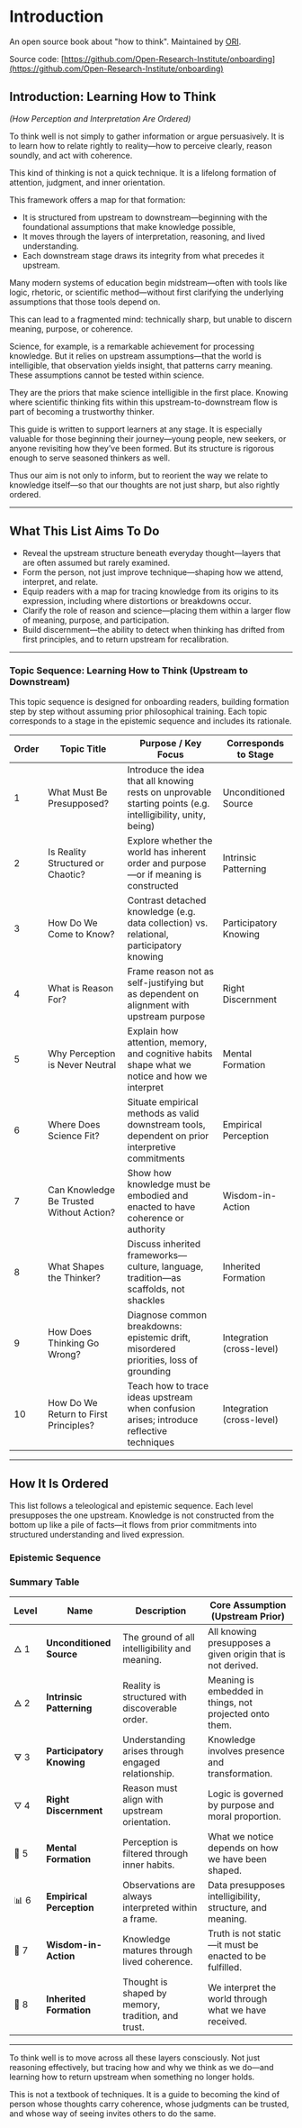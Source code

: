 # Introduction

An open source book about "how to think". Maintained by [ORI](https://openresearchinstitute.org/).

Source code: [https://github.com/Open-Research-Institute/onboarding](https://github.com/Open-Research-Institute/onboarding)

## Introduction: Learning How to Think  
*(How Perception and Interpretation Are Ordered)*

To think well is not simply to gather information or argue persuasively. It is to learn how to relate rightly to reality—how to perceive clearly, reason soundly, and act with coherence. 

This kind of thinking is not a quick technique. It is a lifelong formation of attention, judgment, and inner orientation.

This framework offers a map for that formation: 
- It is structured from upstream to downstream—beginning with the foundational assumptions that make knowledge possible,
- It moves through the layers of interpretation, reasoning, and lived understanding.
- Each downstream stage draws its integrity from what precedes it upstream.

Many modern systems of education begin midstream—often with tools like logic, rhetoric, or scientific method—without first clarifying the underlying assumptions that those tools depend on. 

This can lead to a fragmented mind: technically sharp, but unable to discern meaning, purpose, or coherence.

Science, for example, is a remarkable achievement for processing knowledge. 
But it relies on upstream assumptions—that the world is intelligible, that observation yields insight, that patterns carry meaning. These assumptions cannot be tested within science. 

They are the priors that make science intelligible in the first place. Knowing where scientific thinking fits within this upstream-to-downstream flow is part of becoming a trustworthy thinker.

This guide is written to support learners at any stage. It is especially valuable for those beginning their journey—young people, new seekers, or anyone revisiting how they’ve been formed. But its structure is rigorous enough to serve seasoned thinkers as well. 

Thus our aim is not only to inform, but to reorient the way we relate to knowledge itself—so that our thoughts are not just sharp, but also rightly ordered.

---

## What This List Aims To Do

- Reveal the upstream structure beneath everyday thought—layers that are often assumed but rarely examined.
- Form the person, not just improve technique—shaping how we attend, interpret, and relate.
- Equip readers with a map for tracing knowledge from its origins to its expression, including where distortions or breakdowns occur.
- Clarify the role of reason and science—placing them within a larger flow of meaning, purpose, and participation.
- Build discernment—the ability to detect when thinking has drifted from first principles, and to return upstream for recalibration.

---
### Topic Sequence: Learning How to Think (Upstream to Downstream)

This topic sequence is designed for onboarding readers, building formation step by step without assuming prior philosophical training. Each topic corresponds to a stage in the epistemic sequence and includes its rationale.

| Order | Topic Title                        | Purpose / Key Focus                                                                 | Corresponds to Stage         |
|-------|-------------------------------------|--------------------------------------------------------------------------------------|-------------------------------|
| 1     | What Must Be Presupposed?          | Introduce the idea that all knowing rests on unprovable starting points (e.g. intelligibility, unity, being) | Unconditioned Source          |
| 2     | Is Reality Structured or Chaotic?  | Explore whether the world has inherent order and purpose—or if meaning is constructed | Intrinsic Patterning          |
| 3     | How Do We Come to Know?            | Contrast detached knowledge (e.g. data collection) vs. relational, participatory knowing | Participatory Knowing         |
| 4     | What is Reason For?                | Frame reason not as self-justifying but as dependent on alignment with upstream purpose | Right Discernment             |
| 5     | Why Perception is Never Neutral    | Explain how attention, memory, and cognitive habits shape what we notice and how we interpret | Mental Formation              |
| 6     | Where Does Science Fit?            | Situate empirical methods as valid downstream tools, dependent on prior interpretive commitments | Empirical Perception          |
| 7     | Can Knowledge Be Trusted Without Action? | Show how knowledge must be embodied and enacted to have coherence or authority     | Wisdom-in-Action              |
| 8     | What Shapes the Thinker?           | Discuss inherited frameworks—culture, language, tradition—as scaffolds, not shackles | Inherited Formation           |
| 9     | How Does Thinking Go Wrong?        | Diagnose common breakdowns: epistemic drift, misordered priorities, loss of grounding | Integration (cross-level)     |
| 10    | How Do We Return to First Principles? | Teach how to trace ideas upstream when confusion arises; introduce reflective techniques | Integration (cross-level)     |

---

## How It Is Ordered

This list follows a teleological and epistemic sequence. Each level presupposes the one upstream. Knowledge is not constructed from the bottom up like a pile of facts—it flows from prior commitments into structured understanding and lived expression.

### Epistemic Sequence

### Summary Table

| Level   | Name                  | Description                                        | Core Assumption (Upstream Prior)                                           |
|---------|-----------------------|----------------------------------------------------|-----------------------------------------------------------------------------|
| 🜂 1    | **Unconditioned Source**  | The ground of all intelligibility and meaning.        | All knowing presupposes a given origin that is not derived.                 |
| 🜁 2    | **Intrinsic Patterning**  | Reality is structured with discoverable order.        | Meaning is embedded in things, not projected onto them.                     |
| 🜃 3    | **Participatory Knowing** | Understanding arises through engaged relationship.    | Knowledge involves presence and transformation.                             |
| 🜄 4    | **Right Discernment**     | Reason must align with upstream orientation.          | Logic is governed by purpose and moral proportion.                          |
| 🧠 5    | **Mental Formation**      | Perception is filtered through inner habits.          | What we notice depends on how we have been shaped.                          |
| 📊 6    | **Empirical Perception**  | Observations are always interpreted within a frame.   | Data presupposes intelligibility, structure, and meaning.                   |
| 💬 7    | **Wisdom-in-Action**      | Knowledge matures through lived coherence.            | Truth is not static—it must be enacted to be fulfilled.                     |
| 🧬 8    | **Inherited Formation**   | Thought is shaped by memory, tradition, and trust.    | We interpret the world through what we have received.                       |

---

To think well is to move across all these layers consciously. Not just reasoning effectively, but tracing how and why we think as we do—and learning how to return upstream when something no longer holds.

This is not a textbook of techniques. It is a guide to becoming the kind of person whose thoughts carry coherence, whose judgments can be trusted, and whose way of seeing invites others to do the same.


